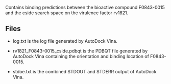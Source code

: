 Contains binding predictions between the bioactive compound F0843-0015 and the cside search space on the virulence factor rv1821.

## Files

- log.txt is the log file generated by AutoDock Vina.

- rv1821_F0843-0015_cside.pdbqt is the PDBQT file generated by AutoDock Vina containing the orientation and binding location of F0843-0015.

- stdoe.txt is the combined STDOUT and STDERR output of AutoDock Vina.

